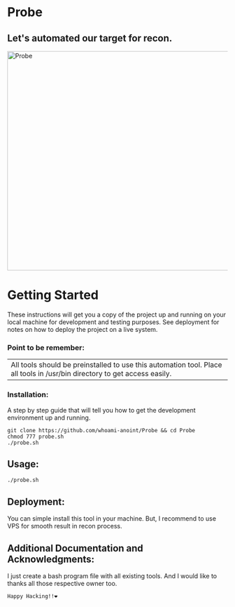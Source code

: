 <h1>Probe</h1>
<h2>Let's automated our target for recon. </h2>  
 <img src="https://raw.githubusercontent.com/whoami-anoint/Probe/main/Untitled%20design.gif" alt="Probe" width="800" height="500"> 

# Getting Started

These instructions will get you a copy of the project up and running on your local machine for development and testing purposes. See deployment for notes on how to deploy the project on a live system.


### Point to be remember:
<table>
  <td>
    All tools should be preinstalled to use this automation tool. Place all tools in /usr/bin directory to get access easily.
    </table>

### Installation:

A step by step guide that will tell you how to get the development environment up and running.

```console
git clone https://github.com/whoami-anoint/Probe && cd Probe
chmod 777 probe.sh
./probe.sh

```

## Usage:
```console
./probe.sh 
```
## Deployment:
You can simple install this tool in your machine. But, I recommend to use VPS for smooth result in recon process.


## Additional Documentation and Acknowledgments:
I just create a bash program file with all existing tools. And I would like to thanks all those respective owner too.

```Happy Hacking!!❤️```
